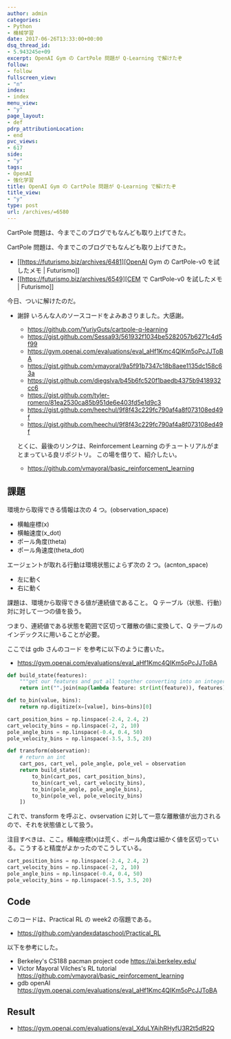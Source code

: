 ```yaml
---
author: admin
categories:
- Python
- 機械学習
date: 2017-06-26T13:33:00+00:00
dsq_thread_id:
- 5.943245e+09
excerpt: OpenAI Gym の CartPole 問題が Q-Learning で解けたぞ
follow:
- follow
fullscreen_view:
- "n"
index:
- index
menu_view:
- "y"
page_layout:
- def
pdrp_attributionLocation:
- end
pvc_views:
- 617
side:
- "y"
tags:
- OpenAI
- 強化学習
title: OpenAI Gym の CartPole 問題が Q-Learning で解けたぞ
title_view:
- "y"
type: post
url: /archives/=6580
---
```


CartPole 問題は、今までこのブログでもなんども取り上げてきた。

CartPole 問題は、今までこのブログでもなんども取り上げてきた。
- [[https://futurismo.biz/archives/6481][OpenAI Gym の CartPole-v0 を試したメモ | Futurismo]]
- [[https://futurismo.biz/archives/6549][CEM で CartPole-v0 を試したメモ | Futurismo]]

今日、ついに解けたのだ。

* 謝辞
  いろんな人のソースコードをよみあさりました。大感謝。
  - https://github.com/YuriyGuts/cartpole-q-learning
  - https://gist.github.com/Sessa93/561932f1034be5282057b6271c4d5f99
  - https://gym.openai.com/evaluations/eval_aHf1Kmc4QIKm5oPcJJToBA
  - https://gist.github.com/vmayoral/9a5f91b7347c18b8aee1135dc158c63a
  - https://gist.github.com/diegslva/b45b6fc520f1baedb4375b9418932cc6
  - https://gist.github.com/tyler-romero/81ea2530ca85b951de6e403fd5e1d9c3
  - https://gist.github.com/heechul/9f8f43c229fc790af4a8f073108ed49f
  - https://gist.github.com/heechul/9f8f43c229fc790af4a8f073108ed49f

  とくに、最後のリンクは、Reinforcement Learning のチュートリアルがまとまっている良リポジトリ。
  この場を借りて、紹介したい。
  
  - https://github.com/vmayoral/basic_reinforcement_learning

## 課題
  環境から取得できる情報は次の 4 つ。(observation_space)
  - 横軸座標(x)
  - 横軸速度(x_dot)
  - ポール角度(theta)
  - ポール角速度(theta_dot)

  エージェントが取れる行動は環境状態によらず次の 2 つ。(acnton_space)
  - 左に動く
  - 右に動く

  課題は、環境から取得できる値が連続値であること。
  Q テーブル（状態、行動）対に対して一つの値を扱う。

  つまり、連続値である状態を範囲で区切って離散の値に変換して、Q テーブルのインデックスに用いることが必要。

  ここでは gdb さんのコード を参考に以下のように書いた。
  
  - https://gym.openai.com/evaluations/eval_aHf1Kmc4QIKm5oPcJJToBA

```python
def build_state(features):
    """get our features and put all together converting into an integer"""
    return int("".join(map(lambda feature: str(int(feature)), features)))

def to_bin(value, bins):
    return np.digitize(x=[value], bins=bins)[0]

cart_position_bins = np.linspace(-2.4, 2.4, 2)
cart_velocity_bins = np.linspace(-2, 2, 10)
pole_angle_bins = np.linspace(-0.4, 0.4, 50)
pole_velocity_bins = np.linspace(-3.5, 3.5, 20)

def transform(observation):
    # return an int
    cart_pos, cart_vel, pole_angle, pole_vel = observation
    return build_state([
        to_bin(cart_pos, cart_position_bins),
        to_bin(cart_vel, cart_velocity_bins),
        to_bin(pole_angle, pole_angle_bins),
        to_bin(pole_vel, pole_velocity_bins)
    ])
```

これで、transform を呼ぶと、ovservation に対して一意な離散値が出力されるので、それを状態値として扱う。

注目すべきは、ここ。横軸座標(x)は荒く、ポール角度は細かく値を区切っている。こうすると精度がよかったのでこうしている。

```python
cart_position_bins = np.linspace(-2.4, 2.4, 2)
cart_velocity_bins = np.linspace(-2, 2, 10)
pole_angle_bins = np.linspace(-0.4, 0.4, 50)
pole_velocity_bins = np.linspace(-3.5, 3.5, 20)
```

## Code
  このコードは、Practical RL の week2 の宿題である。
  
  - https://github.com/yandexdataschool/Practical_RL

  以下を参考にした。
  - Berkeley's CS188 pacman project code
    https://ai.berkeley.edu/
  - Victor Mayoral Vilches's RL tutorial 
    https://github.com/vmayoral/basic_reinforcement_learning
  - gdb openAI
    https://gym.openai.com/evaluations/eval_aHf1Kmc4QIKm5oPcJJToBA

<script src="https://gist.github.com/tsu-nera/bdb9b229b21f00997698378a7b15df08.js"></script>

## Result

  - https://gym.openai.com/evaluations/eval_XduLYAihRHyfU3R2t5dR2Q
